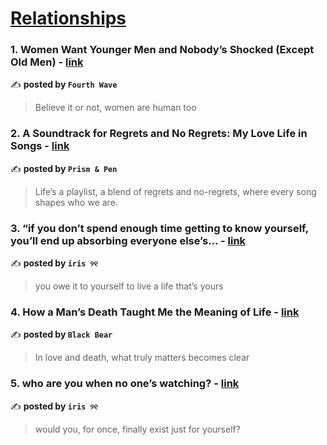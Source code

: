 
<h1><a href=https://medium.com/tag/relationships/recommended target="_blank" rel="noopener noreferrer">Relationships</a></h1>
<h3>1. Women Want Younger Men and Nobody’s Shocked (Except Old Men) - <a href="https://medium.com/fourth-wave/women-want-younger-men-and-nobodys-shocked-except-old-men-2051306e4311" target="_blank" rel="noopener noreferrer">link</a></h3>

✍️ **posted by `Fourth Wave`**

<blockquote>Believe it or not, women are human too</blockquote>

<h3>2. A Soundtrack for Regrets and No Regrets: My Love Life in Songs - <a href="https://medium.com/prismnpen/a-soundtrack-for-regrets-and-no-regrets-my-love-life-in-songs-61f7e9c96ac7" target="_blank" rel="noopener noreferrer">link</a></h3>

✍️ **posted by `Prism & Pen`**

<blockquote>Life’s a playlist, a blend of regrets and no-regrets, where every song shapes who we are.</blockquote>

<h3>3. “if you don’t spend enough time getting to know yourself, you’ll end up absorbing everyone else’s… - <a href="https://medium.com/@fyoaeuriz/if-you-dont-spend-enough-time-getting-to-know-yourself-you-ll-end-up-absorbing-everyone-else-s-e52c3ff17df4" target="_blank" rel="noopener noreferrer">link</a></h3>

✍️ **posted by `iris ୨୧`**

<blockquote>you owe it to yourself to live a life that’s yours</blockquote>

<h3>4. How a Man’s Death Taught Me the Meaning of Life - <a href="https://medium.com/black-bear-recovery/how-a-mans-death-taught-me-the-meaning-of-life-6f99c505612b" target="_blank" rel="noopener noreferrer">link</a></h3>

✍️ **posted by `Black Bear`**

<blockquote>In love and death, what truly matters becomes clear</blockquote>

<h3>5. who are you when no one’s watching? - <a href="https://medium.com/@fyoaeuriz/who-are-you-when-no-ones-watching-19216752929d" target="_blank" rel="noopener noreferrer">link</a></h3>

✍️ **posted by `iris ୨୧`**

<blockquote>would you, for once, finally exist just for yourself?</blockquote>

